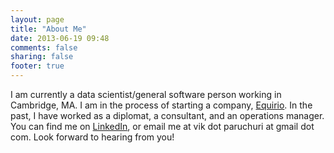 ```yaml
---
layout: page
title: "About Me"
date: 2013-06-19 09:48
comments: false
sharing: false
footer: true
---
```



I am currently a data scientist/general software person working in Cambridge, MA.  I am in the process of starting a company, [Equirio](http://www.equirio.com).  In the past, I have worked as a diplomat, a consultant, and an operations manager.  You can find me on [LinkedIn](http://linkedin.com/in/vikparuchuri), or email me at vik dot paruchuri at gmail dot com.  Look forward to hearing from you!
